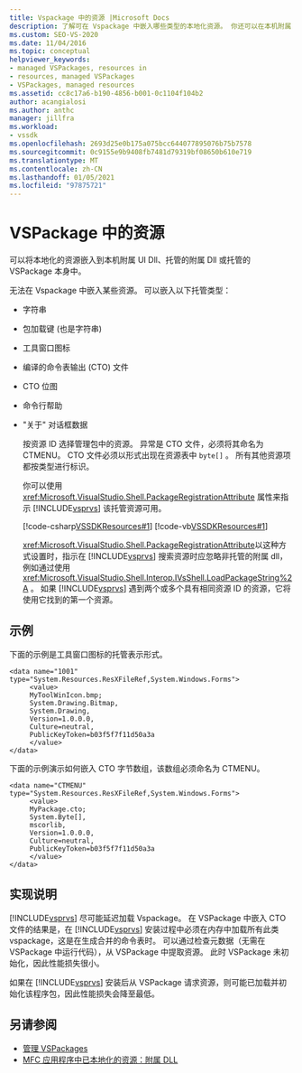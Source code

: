 ```yaml
---
title: Vspackage 中的资源 |Microsoft Docs
description: 了解可在 Vspackage 中嵌入哪些类型的本地化资源。 你还可以在本机附属 UI Dll 或托管附属 Dll 中嵌入资源。
ms.custom: SEO-VS-2020
ms.date: 11/04/2016
ms.topic: conceptual
helpviewer_keywords:
- managed VSPackages, resources in
- resources, managed VSPackages
- VSPackages, managed resources
ms.assetid: cc8c17a6-b190-4856-b001-0c1104f104b2
author: acangialosi
ms.author: anthc
manager: jillfra
ms.workload:
- vssdk
ms.openlocfilehash: 2693d25e0b175a075bcc644077895076b75b7578
ms.sourcegitcommit: 0c9155e9b9408fb7481d79319bf08650b610e719
ms.translationtype: MT
ms.contentlocale: zh-CN
ms.lasthandoff: 01/05/2021
ms.locfileid: "97875721"
---
```

# <a name="resources-in-vspackages"></a>VSPackage 中的资源
可以将本地化的资源嵌入到本机附属 UI Dll、托管的附属 Dll 或托管的 VSPackage 本身中。

 无法在 Vspackage 中嵌入某些资源。 可以嵌入以下托管类型：

- 字符串

- 包加载键 (也是字符串) 

- 工具窗口图标

- 编译的命令表输出 (CTO) 文件

- CTO 位图

- 命令行帮助

- "关于" 对话框数据

  按资源 ID 选择管理包中的资源。 异常是 CTO 文件，必须将其命名为 CTMENU。 CTO 文件必须以形式出现在资源表中 `byte[]` 。 所有其他资源项都按类型进行标识。

  你可以使用 <xref:Microsoft.VisualStudio.Shell.PackageRegistrationAttribute> 属性来指示 [!INCLUDE[vsprvs](../../code-quality/includes/vsprvs_md.md)] 该托管资源可用。

  [!code-csharp[VSSDKResources#1](../../extensibility/internals/codesnippet/CSharp/resources-in-vspackages_1.cs)]
  [!code-vb[VSSDKResources#1](../../extensibility/internals/codesnippet/VisualBasic/resources-in-vspackages_1.vb)]

  <xref:Microsoft.VisualStudio.Shell.PackageRegistrationAttribute>以这种方式设置时，指示在 [!INCLUDE[vsprvs](../../code-quality/includes/vsprvs_md.md)] 搜索资源时应忽略非托管的附属 dll，例如通过使用 <xref:Microsoft.VisualStudio.Shell.Interop.IVsShell.LoadPackageString%2A> 。 如果 [!INCLUDE[vsprvs](../../code-quality/includes/vsprvs_md.md)] 遇到两个或多个具有相同资源 ID 的资源，它将使用它找到的第一个资源。

## <a name="example"></a>示例
 下面的示例是工具窗口图标的托管表示形式。

```
<data name="1001"
type="System.Resources.ResXFileRef,System.Windows.Forms">
     <value>
     MyToolWinIcon.bmp;
     System.Drawing.Bitmap,
     System.Drawing,
     Version=1.0.0.0,
     Culture=neutral,
     PublicKeyToken=b03f5f7f11d50a3a
     </value>
</data>
```

 下面的示例演示如何嵌入 CTO 字节数组，该数组必须命名为 CTMENU。

```
<data name="CTMENU"
type="System.Resources.ResXFileRef,System.Windows.Forms">
     <value>
     MyPackage.cto;
     System.Byte[],
     mscorlib,
     Version=1.0.0.0,
     Culture=neutral,
     PublicKeyToken=b03f5f7f11d50a3a
     </value>
</data>
```

## <a name="implementation-notes"></a>实现说明
 [!INCLUDE[vsprvs](../../code-quality/includes/vsprvs_md.md)] 尽可能延迟加载 Vspackage。 在 VSPackage 中嵌入 CTO 文件的结果是，在 [!INCLUDE[vsprvs](../../code-quality/includes/vsprvs_md.md)] 安装过程中必须在内存中加载所有此类 vspackage，这是在生成合并的命令表时。 可以通过检查元数据（无需在 VSPackage 中运行代码），从 VSPackage 中提取资源。 此时 VSPackage 未初始化，因此性能损失很小。

 如果在 [!INCLUDE[vsprvs](../../code-quality/includes/vsprvs_md.md)] 安装后从 VSPackage 请求资源，则可能已加载并初始化该程序包，因此性能损失会降至最低。

## <a name="see-also"></a>另请参阅
- [管理 VSPackages](../../extensibility/managing-vspackages.md)
- [MFC 应用程序中已本地化的资源：附属 DLL](/cpp/build/localized-resources-in-mfc-applications-satellite-dlls)

